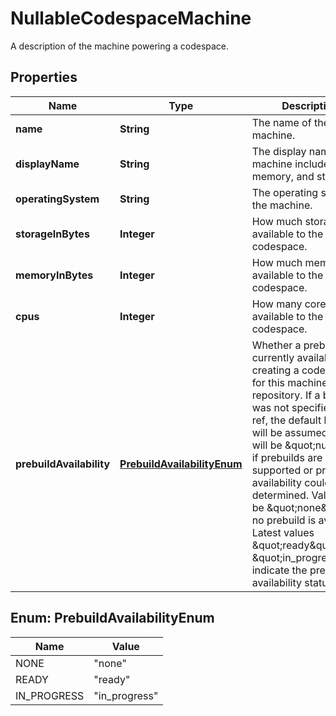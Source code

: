 

# NullableCodespaceMachine

A description of the machine powering a codespace.

## Properties

| Name | Type | Description | Notes |
|------------ | ------------- | ------------- | -------------|
|**name** | **String** | The name of the machine. |  |
|**displayName** | **String** | The display name of the machine includes cores, memory, and storage. |  |
|**operatingSystem** | **String** | The operating system of the machine. |  |
|**storageInBytes** | **Integer** | How much storage is available to the codespace. |  |
|**memoryInBytes** | **Integer** | How much memory is available to the codespace. |  |
|**cpus** | **Integer** | How many cores are available to the codespace. |  |
|**prebuildAvailability** | [**PrebuildAvailabilityEnum**](#PrebuildAvailabilityEnum) | Whether a prebuild is currently available when creating a codespace for this machine and repository. If a branch was not specified as a ref, the default branch will be assumed. Value will be \&quot;null\&quot; if prebuilds are not supported or prebuild availability could not be determined. Value will be \&quot;none\&quot; if no prebuild is available. Latest values \&quot;ready\&quot; and \&quot;in_progress\&quot; indicate the prebuild availability status. |  |



## Enum: PrebuildAvailabilityEnum

| Name | Value |
|---- | -----|
| NONE | &quot;none&quot; |
| READY | &quot;ready&quot; |
| IN_PROGRESS | &quot;in_progress&quot; |




